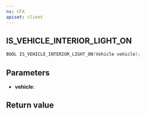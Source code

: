 ```yaml
---
ns: CFX
apiset: client
---
```

## IS_VEHICLE_INTERIOR_LIGHT_ON

```c
BOOL IS_VEHICLE_INTERIOR_LIGHT_ON(Vehicle vehicle);
```


## Parameters
* **vehicle**: 

## Return value
